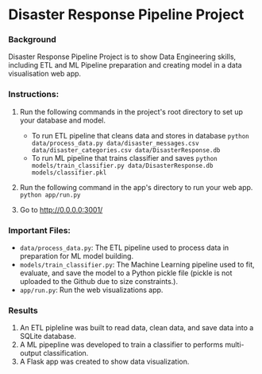 # Disaster Response Pipeline Project

### Background
Disaster Response Pipeline Project is to show Data Engineering skills, including ETL and ML Pipeline preparation and creating model in a data visualisation web app.

### Instructions:
1. Run the following commands in the project's root directory to set up your database and model.

    - To run ETL pipeline that cleans data and stores in database
        `python data/process_data.py data/disaster_messages.csv data/disaster_categories.csv data/DisasterResponse.db`
    - To run ML pipeline that trains classifier and saves
        `python models/train_classifier.py data/DisasterResponse.db models/classifier.pkl`

2. Run the following command in the app's directory to run your web app.
    `python app/run.py`

3. Go to http://0.0.0.0:3001/

### Important Files:
- `data/process_data.py`: The ETL pipeline used to process data in preparation for ML model building.
- `models/train_classifier.py`: The Machine Learning pipeline used to fit, evaluate, and save the model to a Python pickle file (pickle is not uploaded to the Github due to size constraints.).
- `app/run.py`: Run the web visualizations app.

### Results
1. An ETL pipleline was built to read data, clean data, and save data into a SQLite database.
2. A ML pipepline was developed to train a classifier to performs multi-output classification.
3. A Flask app was created to show data visualization.
